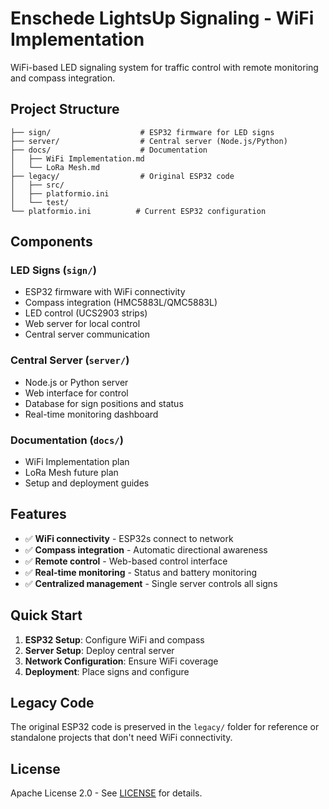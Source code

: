 # Enschede LightsUp Signaling - WiFi Implementation

WiFi-based LED signaling system for traffic control with remote monitoring and compass integration.

## Project Structure

```
├── sign/                    # ESP32 firmware for LED signs
├── server/                  # Central server (Node.js/Python)
├── docs/                    # Documentation
│   ├── WiFi Implementation.md
│   └── LoRa Mesh.md
├── legacy/                  # Original ESP32 code
│   ├── src/
│   ├── platformio.ini
│   └── test/
└── platformio.ini          # Current ESP32 configuration
```

## Components

### LED Signs (`sign/`)
- ESP32 firmware with WiFi connectivity
- Compass integration (HMC5883L/QMC5883L)
- LED control (UCS2903 strips)
- Web server for local control
- Central server communication

### Central Server (`server/`)
- Node.js or Python server
- Web interface for control
- Database for sign positions and status
- Real-time monitoring dashboard

### Documentation (`docs/`)
- WiFi Implementation plan
- LoRa Mesh future plan
- Setup and deployment guides

## Features

- ✅ **WiFi connectivity** - ESP32s connect to network
- ✅ **Compass integration** - Automatic directional awareness
- ✅ **Remote control** - Web-based control interface
- ✅ **Real-time monitoring** - Status and battery monitoring
- ✅ **Centralized management** - Single server controls all signs

## Quick Start

1. **ESP32 Setup**: Configure WiFi and compass
2. **Server Setup**: Deploy central server
3. **Network Configuration**: Ensure WiFi coverage
4. **Deployment**: Place signs and configure

## Legacy Code

The original ESP32 code is preserved in the `legacy/` folder for reference or standalone projects that don't need WiFi connectivity.

## License

Apache License 2.0 - See [LICENSE](LICENSE) for details.